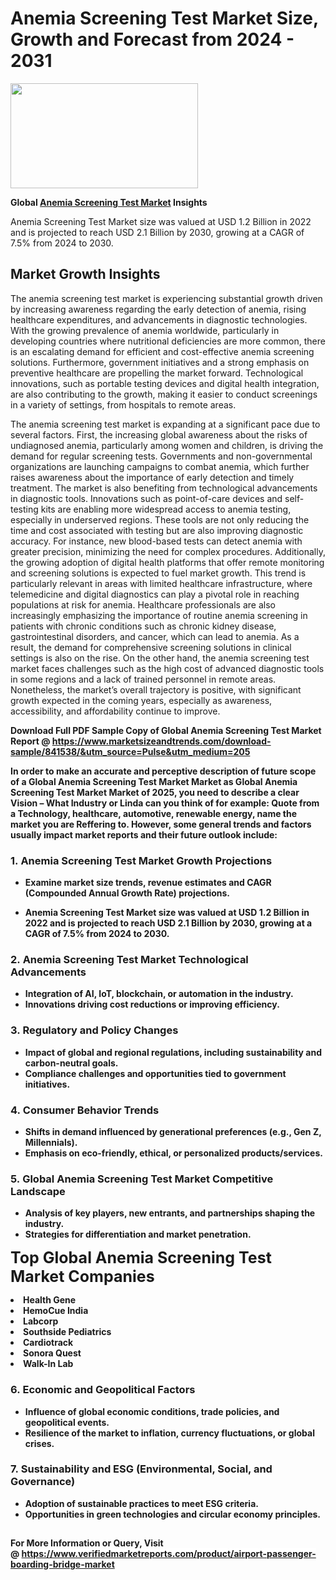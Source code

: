<H1>Anemia Screening Test Market Size, Growth and Forecast from 2024 - 2031</H1><img class="aligncenter size-medium wp-image-584254" src="https://thirdeyenews.in/wp-content/uploads/2024/09/Global-Market-Research-300x168.jpeg" alt="" width="300" height="168" /><p><strong>Global&nbsp;<a href="https://www.marketsizeandtrends.com/download-sample/841538/&amp;utm_source=Pulse&amp;utm_medium=205">Anemia Screening Test Market</a> Insights</strong></p><p>Anemia Screening Test Market size was valued at USD 1.2 Billion in 2022 and is projected to reach USD 2.1 Billion by 2030, growing at a CAGR of 7.5% from 2024 to 2030.</p><p><h2>Market Growth Insights</h2> <p>The anemia screening test market is experiencing substantial growth driven by increasing awareness regarding the early detection of anemia, rising healthcare expenditures, and advancements in diagnostic technologies. With the growing prevalence of anemia worldwide, particularly in developing countries where nutritional deficiencies are more common, there is an escalating demand for efficient and cost-effective anemia screening solutions. Furthermore, government initiatives and a strong emphasis on preventive healthcare are propelling the market forward. Technological innovations, such as portable testing devices and digital health integration, are also contributing to the growth, making it easier to conduct screenings in a variety of settings, from hospitals to remote areas.</p> <p><strong></strong></p> <p>The anemia screening test market is expanding at a significant pace due to several factors. First, the increasing global awareness about the risks of undiagnosed anemia, particularly among women and children, is driving the demand for regular screening tests. Governments and non-governmental organizations are launching campaigns to combat anemia, which further raises awareness about the importance of early detection and timely treatment. The market is also benefiting from technological advancements in diagnostic tools. Innovations such as point-of-care devices and self-testing kits are enabling more widespread access to anemia testing, especially in underserved regions. These tools are not only reducing the time and cost associated with testing but are also improving diagnostic accuracy. For instance, new blood-based tests can detect anemia with greater precision, minimizing the need for complex procedures. Additionally, the growing adoption of digital health platforms that offer remote monitoring and screening solutions is expected to fuel market growth. This trend is particularly relevant in areas with limited healthcare infrastructure, where telemedicine and digital diagnostics can play a pivotal role in reaching populations at risk for anemia. Healthcare professionals are also increasingly emphasizing the importance of routine anemia screening in patients with chronic conditions such as chronic kidney disease, gastrointestinal disorders, and cancer, which can lead to anemia. As a result, the demand for comprehensive screening solutions in clinical settings is also on the rise. On the other hand, the anemia screening test market faces challenges such as the high cost of advanced diagnostic tools in some regions and a lack of trained personnel in remote areas. Nonetheless, the market’s overall trajectory is positive, with significant growth expected in the coming years, especially as awareness, accessibility, and affordability continue to improve. <p><strong></p><p><span class=""><strong>Download Full PDF Sample Copy of Global Anemia Screening Test Market Report</strong> @ <a href="https://www.marketsizeandtrends.com/download-sample/841538/&amp;utm_source=Pulse&amp;utm_medium=205" target="_blank">https://www.marketsizeandtrends.com/download-sample/841538/&amp;utm_source=Pulse&amp;utm_medium=205</a></span></p><p>In order to make an accurate and perceptive description of future scope of a Global&nbsp;Anemia Screening Test Market Market as Global&nbsp;Anemia Screening Test Market Market of 2025, you need to describe a clear Vision &ndash; What Industry or Linda can you think of for example: Quote from a Technology, healthcare, automotive, renewable energy, name the market you are Reffering to. However, some general trends and factors usually impact market reports and their future outlook include:</p><h3>1.&nbsp;<strong>Anemia Screening Test Market Growth Projections</strong></h3><ul><li>Examine market size trends, revenue estimates and CAGR (Compounded Annual Growth Rate) projections.</li><li><p>Anemia Screening Test Market size was valued at USD 1.2 Billion in 2022 and is projected to reach USD 2.1 Billion by 2030, growing at a CAGR of 7.5% from 2024 to 2030.</p></li></ul><h3>2.&nbsp;<strong>Anemia Screening Test Market Technological Advancements</strong></h3><ul><li>Integration of AI, IoT, blockchain, or automation in the industry.</li><li>Innovations driving cost reductions or improving efficiency.</li></ul><h3>3.&nbsp;<strong>Regulatory and Policy Changes</strong></h3><ul><li>Impact of global and regional regulations, including sustainability and carbon-neutral goals.</li><li>Compliance challenges and opportunities tied to government initiatives.</li></ul><h3>4.&nbsp;<strong>Consumer Behavior Trends</strong></h3><ul><li>Shifts in demand influenced by generational preferences (e.g., Gen Z, Millennials).</li><li>Emphasis on eco-friendly, ethical, or personalized products/services.</li></ul><h3>5.&nbsp;<strong>Global Anemia Screening Test Market Competitive Landscape</strong></h3><ul><li>Analysis of key players, new entrants, and partnerships shaping the industry.</li><li>Strategies for differentiation and market penetration.</li></ul><p data-pm-slice="1 1 []"><span style="color: inherit; font-family: inherit; font-size: 25px;">Top Global Anemia Screening Test Market Companies</span></p><div class="" data-test-id=""><p><li>Health Gene</li><li> HemoCue India</li><li> Labcorp</li><li> Southside Pediatrics</li><li> Cardiotrack</li><li> Sonora Quest</li><li> Walk-In Lab</li></p></div><h3>6.&nbsp;<strong>Economic and Geopolitical Factors</strong></h3><ul><li>Influence of global economic conditions, trade policies, and geopolitical events.</li><li>Resilience of the market to inflation, currency fluctuations, or global crises.</li></ul><h3>7.&nbsp;<strong>Sustainability and ESG (Environmental, Social, and Governance)</strong></h3><ul><li>Adoption of sustainable practices to meet ESG criteria.</li><li>Opportunities in green technologies and circular economy principles.</li></ul><h2><strong style="font-size: 14px;">For More Information or Query, Visit @&nbsp;</strong><a style="background-color: #ffffff; font-size: 14px;" href="https://www.marketsizeandtrends.com/report/anemia-screening-test-market/" target="_blank">https://www.verifiedmarketreports.com/product/airport-passenger-boarding-bridge-market</a></h2>
